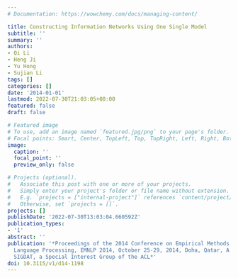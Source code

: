 ```yaml
---
# Documentation: https://wowchemy.com/docs/managing-content/

title: Constructing Information Networks Using One Single Model
subtitle: ''
summary: ''
authors:
- Qi Li
- Heng Ji
- Yu Hong
- Sujian Li
tags: []
categories: []
date: '2014-01-01'
lastmod: 2022-07-30T21:03:05+08:00
featured: false
draft: false

# Featured image
# To use, add an image named `featured.jpg/png` to your page's folder.
# Focal points: Smart, Center, TopLeft, Top, TopRight, Left, Right, BottomLeft, Bottom, BottomRight.
image:
  caption: ''
  focal_point: ''
  preview_only: false

# Projects (optional).
#   Associate this post with one or more of your projects.
#   Simply enter your project's folder or file name without extension.
#   E.g. `projects = ["internal-project"]` references `content/project/deep-learning/index.md`.
#   Otherwise, set `projects = []`.
projects: []
publishDate: '2022-07-30T13:03:04.660592Z'
publication_types:
- '1'
abstract: ''
publication: '*Proceedings of the 2014 Conference on Empirical Methods in Natural
  Language Processing, EMNLP 2014, October 25-29, 2014, Doha, Qatar, A Meeting of
  SIGDAT, a Special Interest Group of the ACL*'
doi: 10.3115/v1/d14-1198
---
```

